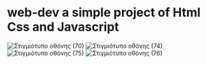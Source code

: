 # web-dev a simple project of Html Css and Javascript

![Στιγμιότυπο οθόνης (70)](https://user-images.githubusercontent.com/116730698/232516964-d597a234-e83e-4ba0-ab69-7afeaa868233.png)
![Στιγμιότυπο οθόνης (74)](https://user-images.githubusercontent.com/116730698/232517155-5f7acd1f-bf76-4a50-afdd-6fcec2f3bf74.png)
![Στιγμιότυπο οθόνης (75)](https://user-images.githubusercontent.com/116730698/232517179-cde105e6-c781-4e42-a5af-5392ff31e62d.png)
![Στιγμιότυπο οθόνης (76)](https://user-images.githubusercontent.com/116730698/232517210-66504b8e-afcb-4502-b881-71167557c242.png)
